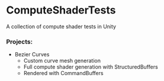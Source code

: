 # ComputeShaderTests
A collection of compute shader tests in Unity

### Projects:

 - Bezier Curves
	- Custom curve mesh generation
	- Full compute shader generation with StructuredBuffers
	- Rendered with CommandBuffers